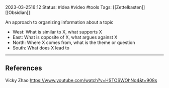 
2023-03-2516:12
Status: #idea #video #tools
Tags: [[Zettelkasten]] [[Obsidian]]

An approach to organizing information about a topic

- West: What is similar to X, what supports X
- East: What is opposite of X, what argues against X
- North: Where X comes from, what is the theme or question
- South: What does X lead to


---
## References
Vicky Zhao https://www.youtube.com/watch?v=HSTOSWOhNo4&t=908s